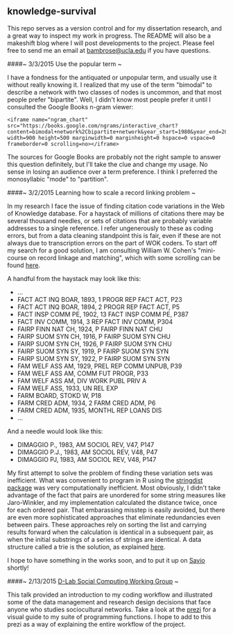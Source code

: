 ## knowledge-survival

This repo serves as a version control and for my dissertation research, and a great way to inspect my work in progress. The README will also be a makeshift blog where I will post developments to the project. Please feel free to send me an email at bambrose@ucla.edu if you have questions.

####~ 3/3/2015 Use the popular term ~

I have a fondness for the antiquated or unpopular term, and usually use it without really knowing it. I realized that my use of the term "bimodal" to describe a network with two classes of nodes is uncommon, and that most people prefer "bipartite". Well, I didn't know most people prefer it until I consulted the Google Books n-gram viewer:

<div>
	
	<iframe name="ngram_chart" src="https://books.google.com/ngrams/interactive_chart?content=bimodal+network%2Cbipartite+network&year_start=1980&year_end=2010&corpus=15&smoothing=3&share=&direct_url=t1%3B%2Cbimodal%20network%3B%2Cc0%3B.t1%3B%2Cbipartite%20network%3B%2Cc0" width=900 height=500 marginwidth=0 marginheight=0 hspace=0 vspace=0 frameborder=0 scrolling=no></iframe>
	
</div>

The sources for Google Books are probably not the right sample to answer this question definitely, but I'll take the clue and change my usage. No sense in losing an audience over a term preference. I think I preferred the monosyllabic "mode" to "partition".

####~ 3/2/2015 Learning how to scale a record linking problem ~

In my research I face the issue of finding citation code variations in the Web of Knowledge database. For a haystack of millions of citations there may be several thousand needles, or sets of citations that are probably variable addresses to a single reference. I refer ungenerously to these as coding errors, but from a data cleaning standpoint this is fair, even if these are not always due to transcription errors on the part of WOK coders. To start off my search for a good solution, I am consulting William W. Cohen's "mini-course on record linkage and matching", which with some scrolling can be found [here][miniRL].

A handful from the haystack may look like this:

* ...
* FACT ACT INQ BOAR, 1893, 1 PROGR REP FACT ACT, P23    
* FACT ACT INQ BOAR, 1894, 2 PROGR REP FACT ACT, P5     
* FACT INSP COMM PE, 1902, 13 FACT INSP COMM PE, P387   
* FACT INV COMM, 1914, 3 REP FACT INV COMM, P304        
* FAIRP FINN NAT CH, 1924, P FAIRP FINN NAT CHU         
* FAIRP SUOM SYN CH, 1916, P FAIRP SUOM SYN CHU         
* FAIRP SUOM SYN CH, 1926, P FAIRP SUOM SYN CHU         
* FAIRP SUOM SYN SY, 1919, P FAIRP SUOM SYN SYN         
* FAIRP SUOM SYN SY, 1922, P FAIRP SUOM SYN SYN         
* FAM WELF ASS AM, 1929, PREL REP COMM UNPUB, P39       
* FAM WELF ASS AM, COMM FUT PROGR, P33                  
* FAM WELF ASS AM, DIV WORK PUBL PRIV A                 
* FAM WELF ASS, 1933, UN REL EXP                        
* FARM BOARD, STOKD W, P18                              
* FARM CRED ADM, 1934, 2 FARM CRED ADM, P6              
* FARM CRED ADM, 1935, MONTHL REP LOANS DIS             
* ...

And a needle would look like this:

* DIMAGGIO P., 1983, AM SOCIOL REV, V47, P147
* DIMAGGIO P.J., 1983, AM SOCIOL REV, V48, P47
* DIMAGGIO PJ, 1983, AM SOCIOL REV, V48, P147 

My first attempt to solve the problem of finding these variation sets was inefficient. What was convenient to program in R using the [stringdist package][stringdist] was very computationally inefficient. Most obviously, I didn't take advantage of the fact that pairs are unordered for some string measures like Jaro-Winkler, and my implementation calculated the distance twice, once for each ordered pair. That embarassing misstep is easily avoided, but there are even more sophisticated approaches that eliminate redundancies even between pairs. These approaches rely on sorting the list and carrying results forward when the calculation is identical in a subsequent pair, as when the initial substrings of a series of strings are identical. A data structure called a trie is the solution, as explained [here][trie1].

I hope to have something in the works soon, and to put it up on [Savio][savio] shortly!

####~ 2/13/2015 [D-Lab Social Computing Working Group][SCWG] ~

This talk provided an introduction to my coding workflow and illustrated some of the data management and research design decisions that face anyone who studies sociocultural networks. Take a look at the [prezi][2-13-15SCWG] for a visual guide to my suite of programming functions. I hope to add to this prezi as a way of explaining the entire workflow of the project.

[2-13-15SCWG]:https://prezi.com/hf-1-nca8kky/wok/
[SCWG]:http://dlab.berkeley.edu/working-groups/social-computing
[miniRL]:http://www.cs.cmu.edu/~wcohen/
[stringdist]:https://github.com/markvanderloo/stringdist
[trie1]:http://stevehanov.ca/blog/index.php?id=114
[savio]:http://research-it.berkeley.edu/services/high-performance-computing